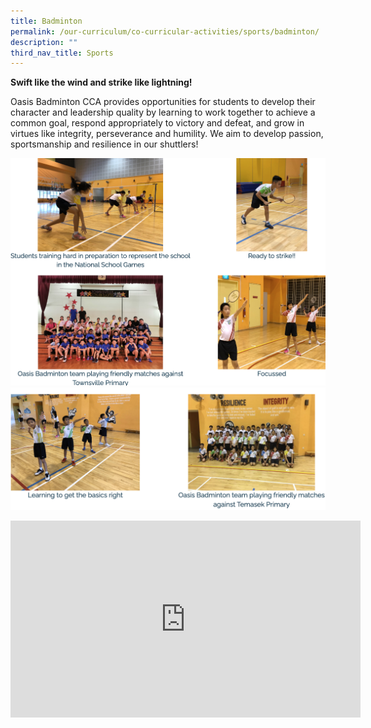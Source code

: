 ```yaml
---
title: Badminton
permalink: /our-curriculum/co-curricular-activities/sports/badminton/
description: ""
third_nav_title: Sports
---
```

**Swift like the wind and strike like lightning!**

Oasis Badminton CCA provides opportunities for students to develop their character and leadership quality by learning to work together to achieve a common goal, respond appropriately to victory and defeat, and grow in virtues like integrity, perseverance and humility. We aim to develop passion, sportsmanship and resilience in our shuttlers!

![](/images/badminton1.png)
![](/images/badminton2.png)

<iframe width="560" height="315" src="https://www.youtube.com/embed/a31zwQ3Ci_g" title="YouTube video player" frameborder="0" allow="accelerometer; autoplay; clipboard-write; encrypted-media; gyroscope; picture-in-picture" allowfullscreen></iframe>